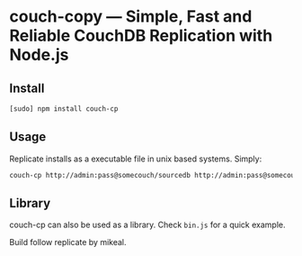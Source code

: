 # couch-copy — Simple, Fast and Reliable CouchDB Replication with Node.js

## Install

``` sh
[sudo] npm install couch-cp
```

## Usage

Replicate installs as a executable file in unix based systems. Simply:

``` sh
couch-cp http://admin:pass@somecouch/sourcedb http://admin:pass@somecouch/destinationdb
```

## Library

couch-cp can also be used as a library. Check `bin.js` for a quick example.

Build follow replicate by mikeal.
